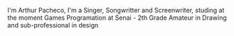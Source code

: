 I'm Arthur Pacheco, I'm a Singer, Songwritter and Screenwriter, studing at the moment Games Programation at Senai - 2th Grade
Amateur in Drawing and sub-professional in design

